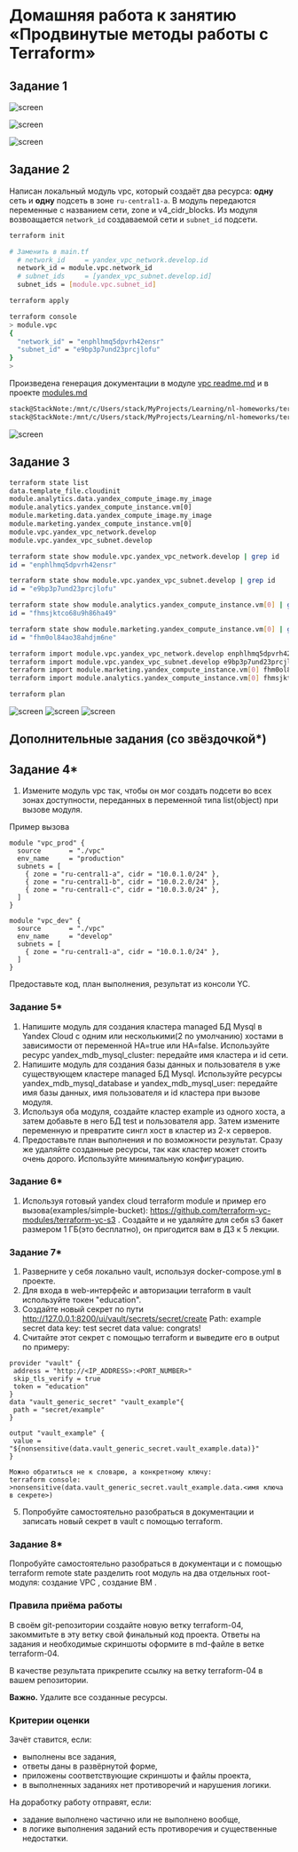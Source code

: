 # Домашняя работа к занятию «Продвинутые методы работы с Terraform»

## Задание 1

![screen](./screen/Screenshot2024-02-03-135013.png)

![screen](./screen/Screenshot2024-02-03-135114.png)

![screen](./screen/Screenshot2024-02-03-135455.png)

## Задание 2

Написан локальный модуль vpc, который создаёт два ресурса: **одну** сеть и **одну** подсеть в зоне `ru-central1-a`.
В модуль передаются переменные с названием сети, zone и v4_cidr_blocks. Из модуля возвоащается `network_id` создаваемой сети и `subnet_id` подсети.

```bash
terraform init

# Заменить в main.tf
  # network_id     = yandex_vpc_network.develop.id
  network_id = module.vpc.network_id
  # subnet_ids     = [yandex_vpc_subnet.develop.id]
  subnet_ids = [module.vpc.subnet_id]

terraform apply

terraform console
> module.vpc
{
  "network_id" = "enphlhmq5dpvrh42ensr"
  "subnet_id" = "e9bp3p7und23prcjlofu"
}
>
```

Произведена генерация документации в модуле [vpc readme.md](./src/vpc/readme.md) и в проекте [modules.md](./src/modules.md)

```bash
stack@StackNote:/mnt/c/Users/stack/MyProjects/Learning/nl-homeworks/ter-homeworks/04/src/vpc$ docker run --rm --volume "$(pwd):/terraform-docs" -u $(id -u) quay.io/terraform-docs/terraform-docs:0.17.0 markdown /terraform-docs > readme.md
stack@StackNote:/mnt/c/Users/stack/MyProjects/Learning/nl-homeworks/ter-homeworks/04/src$ docker run --rm --volume "$(pwd):/terraform-docs" -u $(id -u) quay.io/terraform-docs/terraform-docs:0.17.0 markdown /terraform-docs > modules.md
```

![screen](./screen/Screenshot2024-02-03-21170.png)

## Задание 3

```bash
terraform state list
data.template_file.cloudinit
module.analytics.data.yandex_compute_image.my_image
module.analytics.yandex_compute_instance.vm[0]
module.marketing.data.yandex_compute_image.my_image
module.marketing.yandex_compute_instance.vm[0]
module.vpc.yandex_vpc_network.develop
module.vpc.yandex_vpc_subnet.develop

terraform state show module.vpc.yandex_vpc_network.develop | grep id
id = "enphlhmq5dpvrh42ensr"

terraform state show module.vpc.yandex_vpc_subnet.develop | grep id
id = "e9bp3p7und23prcjlofu"

terraform state show module.analytics.yandex_compute_instance.vm[0] | grep id
id = "fhmsjktco68u9h86ha49"

terraform state show module.marketing.yandex_compute_instance.vm[0] | grep id
id = "fhm0ol84ao38ahdjm6ne"

terraform import module.vpc.yandex_vpc_network.develop enphlhmq5dpvrh42ensr
terraform import module.vpc.yandex_vpc_subnet.develop e9bp3p7und23prcjlofu
terraform import module.marketing.yandex_compute_instance.vm[0] fhm0ol84ao38ahdjm6ne
terraform import module.analytics.yandex_compute_instance.vm[0] fhmsjktco68u9h86ha49

terraform plan

```

![screen](./screen/Screenshot2024-02-04-112321.png)
![screen](./screen/Screenshot2024-02-04-112231.png)
![screen](./screen/Screenshot2024-02-04-112128.png)

## Дополнительные задания (со звёздочкой*)

## Задание 4*

1. Измените модуль vpc так, чтобы он мог создать подсети во всех зонах доступности, переданных в переменной типа list(object) при вызове модуля.  
  
Пример вызова

```
module "vpc_prod" {
  source       = "./vpc"
  env_name     = "production"
  subnets = [
    { zone = "ru-central1-a", cidr = "10.0.1.0/24" },
    { zone = "ru-central1-b", cidr = "10.0.2.0/24" },
    { zone = "ru-central1-c", cidr = "10.0.3.0/24" },
  ]
}

module "vpc_dev" {
  source       = "./vpc"
  env_name     = "develop"
  subnets = [
    { zone = "ru-central1-a", cidr = "10.0.1.0/24" },
  ]
}
```

Предоставьте код, план выполнения, результат из консоли YC.

### Задание 5*

1. Напишите модуль для создания кластера managed БД Mysql в Yandex Cloud с одним или несколькими(2 по умолчанию) хостами в зависимости от переменной HA=true или HA=false. Используйте ресурс yandex_mdb_mysql_cluster: передайте имя кластера и id сети.
2. Напишите модуль для создания базы данных и пользователя в уже существующем кластере managed БД Mysql. Используйте ресурсы yandex_mdb_mysql_database и yandex_mdb_mysql_user: передайте имя базы данных, имя пользователя и id кластера при вызове модуля.
3. Используя оба модуля, создайте кластер example из одного хоста, а затем добавьте в него БД test и пользователя app. Затем измените переменную и превратите сингл хост в кластер из 2-х серверов.
4. Предоставьте план выполнения и по возможности результат. Сразу же удаляйте созданные ресурсы, так как кластер может стоить очень дорого. Используйте минимальную конфигурацию.

### Задание 6*

1. Используя готовый yandex cloud terraform module и пример его вызова(examples/simple-bucket): <https://github.com/terraform-yc-modules/terraform-yc-s3> .
Создайте и не удаляйте для себя s3 бакет размером 1 ГБ(это бесплатно), он пригодится вам в ДЗ к 5 лекции.

### Задание 7*

1. Разверните у себя локально vault, используя docker-compose.yml в проекте.
2. Для входа в web-интерфейс и авторизации terraform в vault используйте токен "education".
3. Создайте новый секрет по пути <http://127.0.0.1:8200/ui/vault/secrets/secret/create>
Path: example  
secret data key: test
secret data value: congrats!  
4. Считайте этот секрет с помощью terraform и выведите его в output по примеру:

```
provider "vault" {
 address = "http://<IP_ADDRESS>:<PORT_NUMBER>"
 skip_tls_verify = true
 token = "education"
}
data "vault_generic_secret" "vault_example"{
 path = "secret/example"
}

output "vault_example" {
 value = "${nonsensitive(data.vault_generic_secret.vault_example.data)}"
} 

Можно обратиться не к словарю, а конкретному ключу:
terraform console: >nonsensitive(data.vault_generic_secret.vault_example.data.<имя ключа в секрете>)
```

5. Попробуйте самостоятельно разобраться в документации и записать новый секрет в vault с помощью terraform.

### Задание 8*

Попробуйте самостоятельно разобраться в документаци и с помощью terraform remote state разделить root модуль на два отдельных root-модуля: создание VPC , создание ВМ .

### Правила приёма работы

В своём git-репозитории создайте новую ветку terraform-04, закоммитьте в эту ветку свой финальный код проекта. Ответы на задания и необходимые скриншоты оформите в md-файле в ветке terraform-04.

В качестве результата прикрепите ссылку на ветку terraform-04 в вашем репозитории.

**Важно.** Удалите все созданные ресурсы.

### Критерии оценки

Зачёт ставится, если:

* выполнены все задания,
* ответы даны в развёрнутой форме,
* приложены соответствующие скриншоты и файлы проекта,
* в выполненных заданиях нет противоречий и нарушения логики.

На доработку работу отправят, если:

* задание выполнено частично или не выполнено вообще,
* в логике выполнения заданий есть противоречия и существенные недостатки.
